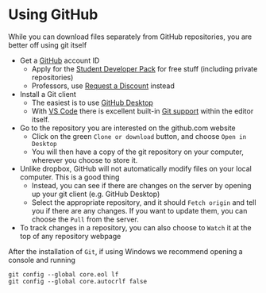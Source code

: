 # Using GitHub
While you can download files separately from GitHub repositories, you are better off using git itself
- Get a [GitHub](https://github.com/) account ID
    - Apply for the [Student Developer Pack](https://education.github.com/pack) for free stuff (including private repositories)
    - Professors, use [Request a Discount](https://education.github.com/discount_requests/new) instead
- Install a Git client
    - The easiest is to use [GitHub Desktop](https://desktop.github.com/)
    - With [VS Code](vscode.md) there is excellent built-in [Git support](vscode.md#github-integration) within the editor itself.
- Go to the repository you are interested on the github.com website
    - Click on the green `Clone or download` button, and choose `Open in Desktop`
    - You will then have a copy of the git repository on your computer, wherever you choose to store it.    
- Unlike dropbox, GitHub will not automatically modify files on your local computer.  This is a good thing
    - Instead, you can see if there are changes on the server by opening up your git client (e.g. GitHub Desktop)
    - Select the appropriate repository, and it should `Fetch origin` and tell you if there are any changes.  If you want to update them, you can choose the `Pull` from the server.
- To track changes in a repository, you can also choose to `Watch` it at the top of any repository webpage

After the installation of `Git`, if using Windows we recommend opening a console and running
```
git config --global core.eol lf
git config --global core.autocrlf false
```
